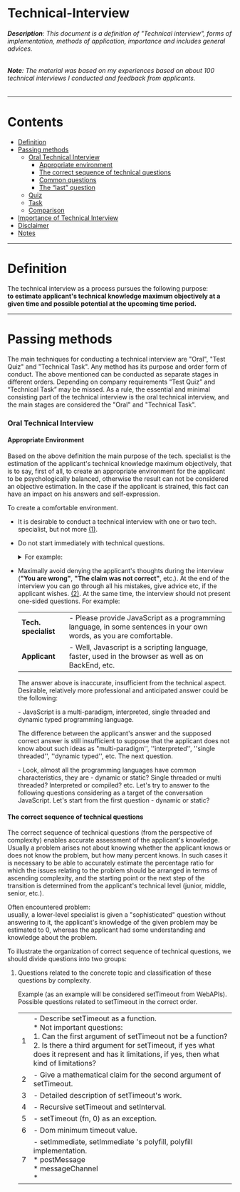 # Technical-Interview

###### **Description**: This document is a definition of "Technical interview", forms of implementation, methods of application, importance and includes general advices.

###### **Note**: The material was based on my experiences based on about 100 technical interviews I conducted and feedback from applicants.
- - - -

Contents
========

* [Definition](#definition)
* [Passing methods](#passing-methods)
  * [Oral Technical Interview](#oral-technical-interview)
    * [Appropriate environment](#appropriate-environment)
    * [The correct sequence of technical questions](#the-correct-sequence-of-technical-questions)
    * [Common questions](#common-questions)
    * [The “last” question](#the-last-question)
  * [Quiz](#quiz)
  * [Task](#task)
  * [Comparison](#comparison)
* [Importance of Technical Interview](#importance-of-technical-interview)
* [Disclaimer](#disclaimer)
* [Notes](#notes)

- - - -

Definition
========

The technical interview as a process pursues the following purpose:  
**to estimate applicant's technical knowledge maximum objectively  at a given time and possible potential at the upcoming time period.**
- - - -

Passing methods
========

The main techniques for conducting a technical interview are "Oral", "Test Quiz" and "Technical Task". Any method has its purpose and order  form of conduct. The above mentioned can be conducted as separate stages in different orders. Depending on company requirements “Test Quiz” and “Technical Task” may be missed. As a rule, the essential and minimal consisting part of the technical interview is the oral technical interview, and the main stages are considered the "Oral" and "Technical Task".

### Oral Technical Interview

#### Appropriate Environment

Based on the above definition the main purpose of the tech. specialist is the estimation of the applicant's technical knowledge maximum objectively, that is to say, first of all, to create an appropriate environment for the applicant to be psychologically balanced, otherwise the result can not be considered an objective estimation.
In the case if the applicant is strained, this fact can have an impact on his answers and self-expression.

To create a comfortable environment.

  * It is desirable to conduct a technical interview with one or two tech. specialist, but not more [(1)](#note-1).
  * Do not start immediately with technical questions. <details> <summary>For example: </summary>
  
      | | |
      | --- | --- |
      | **Tech. specialist** | - Hello! (smile :slightly_smiling_face:) |
      | **Applicant** | - Hello! |
      | **Tech. specialist** | - My name is John. |
      | **Applicant** | - Pleasant, Jack. |
      | **Tech. specialist** | - It's nice Jack, how are you? |
      | **Applicant** | - Good, thanks, and how are you? |
      | **Tech. specialist** | - Good, thank you. Аre you in a good mood? |
      | **Applicant** | - In fighting mood:) |
      | **Tech. specialist** | - Ok, Jack, it will be technical interview, mostly from JavaScript, but before I go through formal inquiries, I  want some information about you, ok? Tell a little about yourself, education, experience and more. |
      | **Applicant** | - ... |
      
      </details>
  * Maximally avoid denying the applicant's thoughts during the interview (**"You are wrong"**, **"The claim was not correct"**, etc.). At the end of the interview you can go through all his mistakes, give advice etc, if the applicant wishes. [(2)](#note-2). At the same time, the interview should not present one-sided questions. For example:  
      
      | | |
      | --- | --- |
      | **Tech. specialist** | - Please provide JavaScript as a programming language, in some sentences in your own words,  as you are comfortable. |
      | **Applicant** | - Well, Javascript is a scripting language, faster, used in the browser as well as on BackEnd, etc. |
      
      The answer above is inaccurate, insufficient from the technical aspect. Desirable, relatively more professional and anticipated answer could be the following:  
      
      &#45; JavaScript is a multi-paradigm, interpreted, single threaded and dynamic typed programming language.
      
      The difference between the applicant's answer and the supposed correct answer is still insufficient to suppose that the applicant does not know about such ideas as "multi-paradigm'', ''interpreted'', ''single threaded'', ''dynamic typed'', etc. The next question.  
      
      &#45; Look, almost all the programming languages have common characteristics, they are - dynamic or static? Single threaded or multi threaded? Interpreted or compiled? etc. Let's try to answer to the following questions considering as a target of the conversation JavaScript. Let's start from the first question - dynamic or static?  
      
#### The correct sequence of technical questions

The correct sequence of technical questions (from the perspective of complexity) enables accurate assessment of the applicant's knowledge. Usually a problem arises not about knowing whether the applicant knows or does not know the problem, but how many percent knows. In such cases it is necessary to be able to accurately estimate the percentage ratio for which the issues relating to the problem should be arranged in terms of ascending complexity, and the starting point or the next step of the transition is determined from the applicant's technical level (junior, middle, senior, etc.).

Often encountered problem:  
usually, a lower-level specialist is given a "sophisticated" question without answering to it, the applicant's knowledge of the given problem may be estimated to 0, whereas the applicant had some understanding and knowledge about the problem.  

To illustrate the organization of correct sequence of technical questions, we should divide questions into two groups:

  1. Questions related to the concrete topic and classification of these questions by complexity.  
    
      Example (as an example will be considered setTimeout from WebAPIs).  
      Possible questions related to setTimeout in the correct order. 

      | | |
      | --- | --- |
      | 1 | - Describe setTimeout as a function.<br/>* Not important questions: <br/>1. Can the first argument of setTimeout not be a function? <br/>2. Is there a third argument for setTimeout, if yes what does it represent and has it limitations, if yes, then what kind of limitations? |
      | 2 | - Give a mathematical claim for the second argument of setTimeout. |
      | 3 | - Detailed description of setTimeout's work. |
      | 4 | - Recursive setTimeout and setInterval. |
      | 5 | - setTimeout (fn, 0) as an exception. |
      | 6 | - Dom minimum timeout value. |
      | 7 | - setImmediate, setImmediate 's polyfill, polyfill implementation.<br /> * postMessage <br /> * messageChannel <br /> * <script> onreadystatechange |
      | 8 | - process.nextTick, Promise.resolve(). Compare with setTimeout() |
      | 9 | - Task, MicroTask, differences, execution order, implementation in different browsers. |
      | 10 | - setTimeouts’ execution order - FIFO, LIFO, random |

      Let's consider that we do not set the correct sequence, and then start talking about setTimeout starting with Question 6 or its specific case, for example:  
       &#45; Please enter DOM_MIN_TIMEOUT_VALUE or DOM_CLAMP_TIMEOUT_NESTING_LEVEL in Google Chrome and FireFox.  
      In that case the wrong answer to the question or the lack of a response can not give any information about the applicant's setTimeout knowledge.  

      **Use the right sequence of questions.**
  
  2. Topics that you can address only if the applicant is in line with that level.  
  
      Example - Questions related with engine.  
      
      * Parsing
        * Lazy Parsing
          * Pre parsing
          * Full parsing
      * Tockenazing/Lexing
      * AST ( Abstract Syntax Tree )
      * JIT (Just in Time compiler)
        * Compile + Optimization
        * Re-optimization / De-optimization
      * Automate Memory Management - GC
        * Comparison with manual memory management
        * advantages / disadvantages
      * Web Assemble
        * toolchain
          * emscripten
          * clang
          * llvm
        * Detailed description of webassembly work.
      * etc.
      
#### Common questions

The main questions are given separately (before or after) from the questions of the observed position, can also be held as a separate stage. The common questions, in their turn, are divided into two groups.

1. Common IT development questions.  

    * Algorithms Theory
      * Turing Machine
      * Finite-State Machine (FSM), Finite-State Automata (FSA), Finite Automation
      * "Divide and Conquer"
      * Sorting Algorithms
      * ...
    * Operating Systems
    * Graph Theory
      * Graph
      * Tree
      * Search Algorithms
        * DFS - Depth-First Search
        * BFS - Breadth-First Search
      * Shortest Path
      * Minimum Spanning Tree
      * ...
    * Data Structure
      * Queue
      * Stack
      * List
      * B-tree
      * ...
    * Data Bases
    * Probability Theory
    * Theory of Games
    * Discrete Mathematics
    * Functional Programming Basics
    * Classifications / Forecasting and Prediction Algorithms - Machine Learning

    **Note:** * This questionnaire can be changed depending on company requirements, observable position and technical level of the applicant.
    
2. Questions related to the applicant's IT preferences

    | | |
    | --- | --- |
    | 1 | - Preferred Operating system |
    | 2 | - Preferred text editor or IDE |
    | 3 | - In addition to your basic programming language mention other languages you are interested in or want to work on? |
    | 4 | - How do you follow news? What resources do you use? |
    | 5 | - For what goals does your GitHub account serve (if you have any)? |  
    
    **Note:** Any question of this questionnaire as a separate question may not provide sufficient information about the applicant. However, the answer to all questions, as a whole, may allow to understand the applicant’s world outlook in IT. For example: let’s review the answers of two different applicants.  
    
    Option 1.  
    
    | | |
    | --- | --- |
    | 1 | - Windows |
    | 2 | - Microsoft Visual Studio, WebStorm, Notepad++ |
    | 3 | - C#, Visual Basic, PHP |
    | 4 | - Looking for Google on what I need. I read Toster.ru and, in general, look at screencasts on Youtube.com |

    Option 2.  
    
    | | |
    | --- | --- |
    | 1 | - Linux, Unix-like operating systems. |
    | 2 | - Vim, Sublime Text or other text editor, but not IDE |
    | 3 | - C/C++, Rust, OCaml, Elixir (Erlang/OPT), Python |
    | 4 | - Medium, Hackernoon, Habr, Twitter... I am subscribed to Google’s and Mozilla's Youtube channels |

    Note ... * Examples are from real life.  
    
#### The "last" question

**- Please rate your technical knowledge in the 0 to 10 point system.**

During the interview, the tech. specialist will be forming an assessment that will be considered an alleged objective assessment and it is also important to get that assessment by the applicant. And from the comparison of the two estimates additional assumptions may be made.

### Task

The technical task presents technical issue representation corresponding to the position observed. The purpose of this method is to evaluate the applicant's technical knowledge from the point of view of the practical tasks implementation.  
They can be:

* Code quality
* Coding style
* Code architecture
* Naming convention
* File/Folder structure
* ...

##### Important points

* The estimation of the problem should be left to the applicant's discretion. The assessment of the complexity of his problem and the time/quality ratio may serve as additional information.
* The complexity of the task is not the main goal, and is mainly lower than the applicant's technical level.
* Task responses are desirable to be checked by several technical experts for a more objective assessment.
* The task must have a functional and technical specification and requirements.

### Quiz

Quiz or test work is a sequence of questions with possible answers. This method can be used for filtration of the preceding stages or as additional information in the main stages.

### Comparison

* Quiz
 * Advantage  
   Minor effort.
 * Disadvantage  
   Answering frequently asked questions and lacking oral conversation may be not an objective assessment.
* Task
 * Advantage  
   Opportunity to evaluate practical work.
 * Disadvantage  
   Usually, "technical work" is made remote, and lack of control and the availability of side-by-side assistance affects the validity of the work evaluation.
* Oral
 * Advantage  
   An objective assessment of theoretical knowledge, existence of oral conversation.
 * Disadvantage  
   In some cases, it is difficult to evaluate the applicant's knowledge of his or her oral speech or self-reported problems.

- - - -

Importance of Technical Interview
========

Any technical interviewing course unequivocally shows the technical level of the company.  
<br />
Based on the assessment of the interviewer, the company may employ the applicant. An incorrect assessment of the interviewer may cause problems later on.

- - - -

Disclaimer
========

The document does not aim to compile an ordered process of technical interview or passing phases for specific programming language, technology or company. The above mentioned points are the main clauses for technical interviews in IT, and JavaScript is just an example. (For more detailed JavaScript questionnaire as an interview guide refer the following [file](https://github.com/SurenAt93/Technical-Interview/blob/master/javascript.md)): The author did not try to define the stages of technical interview for keeping the document flexibility. The number and sequence of interview stages may vary depending on the programming language, the technology, the applicant's technical level, the company's requirements and resources. The above mentioned points will be considered as accurate also for interviews related to specific libraries or frameworks. For example:  

JavaScript - ReactJs / NodeJs and etc.  
Python - Django and etc.  
Rust - Exonum and etc.  
...


- - - -

Notes
========

###### Note 1

The presence  of more than two tech․ specialist in the room (in which the interview will be conducted) can create an overwhelming atmosphere. The presence of a second tech. specialist is desirable for making more objective opinion. However, if tech. specialist is experienced and can conduct the interview alone, then the presence of one tech. specialist will be more optimal.

###### Note 2

At the end of the interview, regardless of the applicant's assessment or his / her potential mentor, give 5 minutes for the consultation, note the mistakes, give advice, guide and show the gaps in the technical knowledge. Send relevant links to articles, books or other resources to fill in the gap. (Make the world a little better :slightly_smiling_face:)

Thank you.
- - - -
